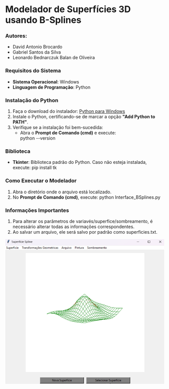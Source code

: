 # Modelador de Superfícies 3D usando B-Splines

### Autores:
- David Antonio Brocardo
- Gabriel Santos da Silva
- Leonardo Bednarczuk Balan de Oliveira

### Requisitos do Sistema
- **Sistema Operacional**: Windows
- **Linguagem de Programação**: Python

### Instalação do Python
1. Faça o download do instalador: [Python para Windows](https://www.python.org/downloads/windows/)
2. Instale o Python, certificando-se de marcar a opção **"Add Python to PATH"**.
3. Verifique se a instalação foi bem-sucedida:
   - Abra o **Prompt de Comando (cmd)** e execute:     
     python --version
     

### Biblioteca
- **Tkinter**: Biblioteca padrão do Python. Caso não esteja instalada, execute:
    pip install tk

### Como Executar o Modelador
1. Abra o diretório onde o arquivo está localizado.
2. No **Prompt de Comando (cmd)**, execute:
    python Interface_BSplines.py


### Informações Importantes
1. Para alterar os parâmetros de variavés/superfice/sombreamento, é necessário alterar todas as informações correspondentes.
2. Ao salvar um arquivo, ele será salvo por padrão como superficies.txt.


<div align="center">

<img src="/modelador.png" width="600"/>  


</div>
